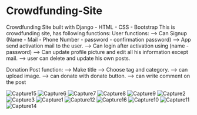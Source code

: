 # Crowdfunding-Site
Crowdfunding Site built with Django - HTML - CSS - Bootstrap
This is crowdfunding site, has following functions:
User functions:
--> Can Signup (Name - Mail - Phone Number - password - confirmation password)
--> App send activation mail to the user.
--> Can login after activation using (name - password)
--> Can update profile picture and edit all his information except mail.
--> user can delete and update his own posts.

Donation Post function:
--> Make title
--> Choose tag and category.
--> can upload image.
--> can donate with donate button.
--> can write comment on the post




![Capture15](https://user-images.githubusercontent.com/25539327/199358059-20069d7f-cf97-4db6-87a6-ce98a94fa02c.PNG)
![Capture6](https://user-images.githubusercontent.com/25539327/199357717-cd419ee2-3a00-47f9-b9b8-0e1e0ca9053c.PNG)
![Capture7](https://user-images.githubusercontent.com/25539327/199357735-39430a06-c22d-4ddf-bd3b-725888f0028b.PNG)
![Capture8](https://user-images.githubusercontent.com/25539327/199357745-c2efb16a-8f60-4895-bcdf-bfad51b7a9fa.PNG)
![Capture9](https://user-images.githubusercontent.com/25539327/199357747-ef692c4d-a8f9-4888-ae12-cbe1181ddd5e.PNG)
![Capture2](https://user-images.githubusercontent.com/25539327/199357781-05f12ccd-cc91-4524-9e50-2006cafc4b82.PNG)
![Capture3](https://user-images.githubusercontent.com/25539327/199357785-22966c22-c796-4767-9c71-916058a36197.PNG)
![Capture1](https://user-images.githubusercontent.com/25539327/199357786-bb347987-e7ed-4ba8-99e9-7f7a564628dd.PNG)
![Capture12](https://user-images.githubusercontent.com/25539327/199357892-150c08e5-e362-46d8-b8f0-233024f17e10.PNG)
![Capture16](https://user-images.githubusercontent.com/25539327/199358026-445cd129-9c88-4fc6-b419-6a1446389135.PNG)
![Capture10](https://user-images.githubusercontent.com/25539327/199358041-8d5fad84-b5b1-4b8b-81d0-469b7744dcc9.PNG)
![Capture11](https://user-images.githubusercontent.com/25539327/199358046-b472efe0-6f15-44b2-bf17-04a60b9ce37f.PNG)
![Capture14](https://user-images.githubusercontent.com/25539327/199358054-a77e1b05-9eeb-4576-986d-a3e14257dce5.PNG)
